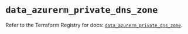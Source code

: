 # `data_azurerm_private_dns_zone`

Refer to the Terraform Registry for docs: [`data_azurerm_private_dns_zone`](https://registry.terraform.io/providers/hashicorp/azurerm/4.45.0/docs/data-sources/private_dns_zone).
